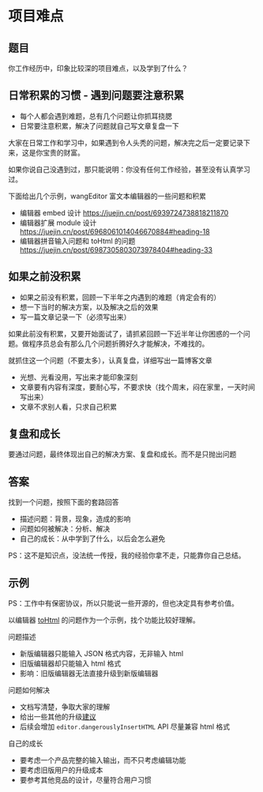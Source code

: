 # 项目难点

## 题目

你工作经历中，印象比较深的项目难点，以及学到了什么？

## 日常积累的习惯 - 遇到问题要注意积累

- 每个人都会遇到难题，总有几个问题让你抓耳挠腮
- 日常要注意积累，解决了问题就自己写文章复盘一下

大家在日常工作和学习中，如果遇到令人头秃的问题，解决完之后一定要记录下来，这是你宝贵的财富。

如果你说自己没遇到过，那只能说明：你没有任何工作经验，甚至没有认真学习过。

下面给出几个示例，wangEditor 富文本编辑器的一些问题和积累
- 编辑器 embed 设计 https://juejin.cn/post/6939724738818211870
- 编辑器扩展 module 设计 https://juejin.cn/post/6968061014046670884#heading-18
- 编辑器拼音输入问题和 toHtml 的问题 https://juejin.cn/post/6987305803073978404#heading-33

## 如果之前没积累

- 如果之前没有积累，回顾一下半年之内遇到的难题（肯定会有的）
- 想一下当时的解决方案，以及解决之后的效果
- 写一篇文章记录一下（必须写出来）

如果此前没有积累，又要开始面试了，请抓紧回顾一下近半年让你困惑的一个问题。做程序员总会有那么几个问题折腾好久才能解决，不难找的。

就抓住这一个问题（不要太多），认真复盘，详细写出一篇博客文章
- 光想、光看没用，写出来才能印象深刻
- 文章要有内容有深度，要耐心写，不要求快（找个周末，闷在家里，一天时间写出来）
- 文章不求别人看，只求自己积累

## 复盘和成长

要通过问题，最终体现出自己的解决方案、复盘和成长。而不是只抛出问题

## 答案

找到一个问题，按照下面的套路回答
- 描述问题：背景，现象，造成的影响
- 问题如何被解决：分析、解决
- 自己的成长：从中学到了什么，以后会怎么避免

PS：这不是知识点，没法统一传授，我的经验你拿不走，只能靠你自己总结。

## 示例

PS：工作中有保密协议，所以只能说一些开源的，但也决定具有参考价值。

以编辑器 [toHtml](https://www.wangeditor.com/v5/guide/display.html) 的问题作为一个示例，找个功能比较好理解。

问题描述
- 新版编辑器只能输入 JSON 格式内容，无非输入 html
- 旧版编辑器却只能输入 html 格式
- 影响：旧版编辑器无法直接升级到新版编辑器

问题如何解决
- 文档写清楚，争取大家的理解
- 给出一些其他的升级[建议](https://github.com/wangeditor-team/wangEditor-v5/issues/233)
- 后续会增加 `editor.dangerouslyInsertHTML` API 尽量兼容 html 格式

自己的成长
- 要考虑一个产品完整的输入输出，而不只考虑编辑功能
- 要考虑旧版用户的升级成本
- 要参考其他竞品的设计，尽量符合用户习惯
